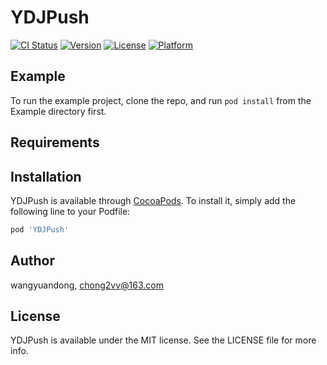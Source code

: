 # YDJPush

[![CI Status](https://img.shields.io/travis/wangyuandong/YDJPush.svg?style=flat)](https://travis-ci.org/wangyuandong/YDJPush)
[![Version](https://img.shields.io/cocoapods/v/YDJPush.svg?style=flat)](https://cocoapods.org/pods/YDJPush)
[![License](https://img.shields.io/cocoapods/l/YDJPush.svg?style=flat)](https://cocoapods.org/pods/YDJPush)
[![Platform](https://img.shields.io/cocoapods/p/YDJPush.svg?style=flat)](https://cocoapods.org/pods/YDJPush)

## Example

To run the example project, clone the repo, and run `pod install` from the Example directory first.

## Requirements

## Installation

YDJPush is available through [CocoaPods](https://cocoapods.org). To install
it, simply add the following line to your Podfile:

```ruby
pod 'YDJPush'
```

## Author

wangyuandong, chong2vv@163.com

## License

YDJPush is available under the MIT license. See the LICENSE file for more info.
